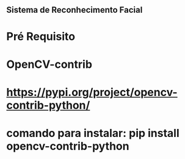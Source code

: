 ## Sistema de Reconhecimento Facial


# Pré Requisito
# OpenCV-contrib
# https://pypi.org/project/opencv-contrib-python/
# comando para instalar: pip install opencv-contrib-python
